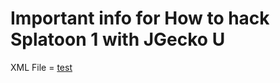 # Important info for How to hack Splatoon 1 with JGecko U 
XML File = 
<a href="https://raw.githubusercontent.com/SHRL-Red/Splatoon-HaxPack/master/JGeckoU%20XML/AGME01.xml" download="https://raw.githubusercontent.com/SHRL-Red/Splatoon-HaxPack/master/JGeckoU%20XML/AGME01.xml">test</a>
